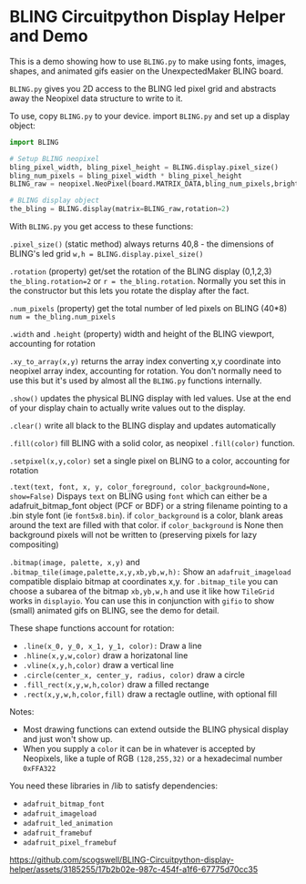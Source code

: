 # BLING Circuitpython Display Helper and Demo

This is a demo showing how to use `BLING.py` to make 
using fonts, images, shapes, and animated gifs easier 
on the UnexpectedMaker BLING board. 

`BLING.py` gives you 2D access to the BLING led pixel grid
and abstracts away the Neopixel data structure to write to it. 

To use, copy `BLING.py` to your device.  import `BLING.py` and set up a display object:

```py
import BLING

# Setup BLING neopixel
bling_pixel_width, bling_pixel_height = BLING.display.pixel_size()
bling_num_pixels = bling_pixel_width * bling_pixel_height
BLING_raw = neopixel.NeoPixel(board.MATRIX_DATA,bling_num_pixels,brightness=BLING_BRIGHTNESS,auto_write=False)

# BLING display object
the_bling = BLING.display(matrix=BLING_raw,rotation=2)
```

With `BLING.py` you get access to these functions: 

`.pixel_size()` (static method) always returns 40,8 - the dimensions of BLING's led grid `w,h = BLING.display.pixel_size()`

`.rotation` (property) get/set the rotation of the BLING display (0,1,2,3) `the_bling.rotation=2` or `r = the_bling.rotation`.  Normally you set this in the constructor but this lets you rotate the display after the fact. 

`.num_pixels` (property) get the total number of led pixels on BLING (40*8)  `num = the_bling.num_pixels`

`.width` and `.height` (property) width and height of the BLING viewport, accounting for rotation

`.xy_to_array(x,y)` returns the array index converting x,y coordinate into neopixel array index, accounting for rotation. You don't normally need to use this but it's used by almost all the `BLING.py` functions internally. 

`.show()` updates the physical BLING display with led values. Use at the end of your display chain to actually write values out to the display.  

`.clear()` write all black to the BLING display and updates automatically 

`.fill(color)` fill BLING with a solid color, as neopixel `.fill(color)` function.

`.setpixel(x,y,color)` set a single pixel on BLING to a color, accounting for rotation 

`.text(text, font, x, y, color_foreground, color_background=None, show=False)` Dispays `text` on BLING using `font` which can either be a adafruit_bitmap_font object (PCF or BDF) or a string filename pointing to a .bin style font (ie `font5x8.bin`).  if `color_background` is a color, blank areas around the text are filled with that color.  if `color_background` is None then background pixels will not be written to (preserving pixels for lazy compositing)

`.bitmap(image, palette, x,y)` and `.bitmap_tile(image,palette,x,y,xb,yb,w,h):`  Show an `adafruit_imageload` compatible displaio bitmap at coordinates x,y.  for `.bitmap_tile` you can choose a subarea of the bitmap `xb,yb,w,h` and use it like how `TileGrid` works in `displayio`.  You can use this in conjunction with `gifio` to show (small) animated gifs on BLING, see the demo for detail.  

These shape functions account for rotation: 
* `.line(x_0, y_0, x_1, y_1, color):` Draw a line
* `.hline(x,y,w,color)` draw a horizatonal line 
* `.vline(x,y,h,color)` draw a vertical line 
* `.circle(center_x, center_y, radius, color)` draw a circle
* `.fill_rect(x,y,w,h,color)` draw a filled rectange
* `.rect(x,y,w,h,color,fill)` draw a rectagle outline, with optional fill

Notes: 

* Most drawing functions can extend outside the BLING physical display and just won't show up.  
* When you supply a `color` it can be in whatever is accepted by Neopixels, like a tuple of RGB `(128,255,32)` or a hexadecimal number `0xFFA322`

You need these libraries in /lib to satisfy dependencies:
* `adafruit_bitmap_font`
* `adafruit_imageload`
* `adafruit_led_animation`
* `adafruit_framebuf`
* `adafruit_pixel_framebuf`

https://github.com/scogswell/BLING-Circuitpython-display-helper/assets/3185255/17b2b02e-987c-454f-a1f6-67775d70cc35
